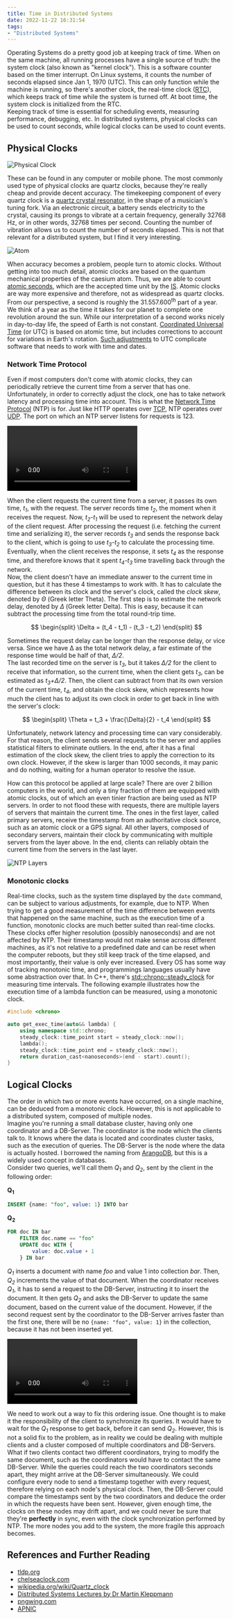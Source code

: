 ```yaml
---
title: Time in Distributed Systems
date: 2022-11-22 16:31:54
tags:
- "Distributed Systems"
---
```


Operating Systems do a pretty good job at keeping track of time. When on the same machine, all running processes have a
single source of truth: the system clock (also known as "kernel clock"). This is a software counter based on the timer
interrupt. On Linux systems, it counts the number of seconds elapsed since Jan 1, 1970 (UTC).
This can only function while the machine is running, so there's another clock, the real-time clock
([RTC](https://en.wikipedia.org/wiki/Real-time_clock)), which keeps track of time while the system is turned off.
At boot time, the system clock is initialized from the RTC.  
Keeping track of time is essential for scheduling events, measuring performance, debugging, etc. In distributed
systems, physical clocks can be used to count seconds, while logical clocks can be used to count events.

## Physical Clocks

![Physical Clock](https://raw.githubusercontent.com/apetenchea/cdroot/master/source/_posts/time-in-distributed-systems/media/physical-clock.png)

These can be found in any computer or mobile phone. The most commonly used type of physical clocks are quartz clocks,
because they're really cheap and provide decent accuracy. The timekeeping component of every quartz clock is a [quartz
crystal resonator](https://en.wikipedia.org/wiki/Quartz_clock#/media/File:Inside_QuartzCrystal-Tuningfork.jpg),
in the shape of a musician's tuning fork. Via an electronic circuit, a battery sends electricity to the crystal,
causing its prongs to vibrate at a certain frequency, generally 32768 Hz, or in other words, 32768 times per second.
Counting the number of vibration allows us to count the number of seconds elapsed. This is not that relevant for a
distributed system, but I find it very interesting.     

![Atom](https://raw.githubusercontent.com/apetenchea/cdroot/master/source/_posts/time-in-distributed-systems/media/atom.png)

When accuracy becomes a problem, people turn to atomic clocks. Without getting into too much detail, atomic clocks
are based on the quantum mechanical properties of the caesium atom. Thus, we are able to count
[atomic seconds](https://www.britannica.com/technology/atomic-second), which are the accepted time unit by the
[IS](https://en.wikipedia.org/wiki/International_System_of_Units). Atomic clocks are way more expensive and therefore,
not as widespread as quartz clocks.     
From our perspective, a second is roughly the 31.557.600<sup>th</sup> part of a year. We think of a year as the time it takes for our
planet to complete one revolution around the sun. While our interpretation of a second works nicely in day-to-day
life, the speed of Earth is not constant. [Coordinated Universal Time](https://en.wikipedia.org/wiki/Coordinated_Universal_Time)
(or UTC) is based on atomic time, but includes corrections to account for variations in Earth's rotation. [Such
adjustments](https://en.wikipedia.org/wiki/Leap_second) to UTC complicate software that needs to work with time and
dates.

### Network Time Protocol

Even if most computers don't come with atomic clocks, they can periodically retrieve the current time from a server that
has one. Unfortunately, in order to correctly adjust the clock, one has to take network latency and processing time into
account. This is what the [Network Time Protocol](https://datatracker.ietf.org/doc/html/rfc5905) (NTP) is for.
Just like HTTP operates over [TCP](https://www.ietf.org/rfc/rfc793.txt), NTP operates over
[UDP](https://www.ietf.org/rfc/rfc768.txt). The port on which an NTP server listens for requests is 123.

<video controls>
  <source src="https://raw.githubusercontent.com/apetenchea/cdroot/master/source/_posts/time-in-distributed-systems/media/NtpIllustration.mp4" type="video/mp4">
Your browser does not support the video tag.
</video> 

When the client requests the current time from a server, it passes its own time, *t<sub>1</sub>*, with the request. The server
records time *t<sub>2</sub>*, the moment when it receives the request. Now, *t<sub>2</sub>-t<sub>1</sub>* will be used
to represent the network delay of the client request. After processing the request (i.e. fetching the current time and serializing it),
the server records *t<sub>3</sub>* and sends the response back to the client, which is going to use *t<sub>3</sub>-t<sub>2</sub>*
to calculate the processing time. Eventually, when the client receives the response, it sets *t<sub>4</sub>* as the response
time, and therefore knows that it spent *t<sub>4</sub>-t<sub>3</sub>* time travelling back through the network.  
Now, the client doesn't have an immediate answer to the current time in question, but it has these 4 timestamps to work with.
It has to calculate the difference between its clock and the server's clock, called the *clock skew*, denoted by *Θ* (Greek
letter Theta). The first step is to estimate the network delay, denoted by *Δ* (Greek letter Delta). This is easy,
because it can subtract the processing time from the total round-trip time.

$$
\begin{split}
\Delta = (t_4 - t_1) - (t_3 - t_2)
\end{split}
$$

Sometimes the request delay can be longer than the response delay, or vice versa. Since we have Δ as the total network
delay, a fair estimate of the response time would be half of that, *Δ/2*.  
The last recorded time on the server is *t<sub>3</sub>*, but it takes *Δ/2* for the client to receive that information,
so the current time, when the client gets *t<sub>3</sub>*, can be estimated as *t<sub>3</sub>+Δ/2*. Then, the client can subtract
from that its own version of the current time, *t<sub>4</sub>*, and obtain the clock skew, which represents how much the client has to
adjust its own clock in order to get back in line with the server's clock:

$$
\begin{split}
\Theta = t_3 + \frac{\Delta}{2} - t_4
\end{split}
$$

Unfortunately, network latency and processing time can vary considerably. For that reason, the client sends several requests to
the server and applies statistical filters to eliminate outliers. In the end, after it has a final estimation of the
clock skew, the client tries to apply the correction to its own clock. However, if the skew is larger than 1000 seconds,
it may panic and do nothing, waiting for a human operator to resolve the issue.  

How can this protocol be applied at large scale? There are over 2 billion computers in the world, and only a tiny fraction
of them are equipped with atomic clocks, out of which an even tinier fraction are being used as NTP servers.
In order to not flood these with requests, there are multiple layers of servers that maintain the current time. The ones
in the first layer, called primary servers, receive the timestamp from an authoritative clock source, such as an atomic
clock or a GPS signal. All other layers, composed of secondary servers, maintain their clock by communicating with
multiple servers from the layer above. In the end, clients can reliably obtain the current time from the servers in the last layer.

![NTP Layers](https://raw.githubusercontent.com/apetenchea/cdroot/master/source/_posts/time-in-distributed-systems/media/ntp.jpg)

### Monotonic clocks

Real-time clocks, such as the system time displayed by the `date` command, can be subject to various adjustments, for
example, due to NTP. When trying to get a good measurement of the time difference between events that happened on the same machine,
such as the execution time of a function, monotonic clocks are much better suited than real-time clocks. These clocks offer
higher resolution (possibly nanoseconds) and are not affected by NTP. Their timestamp would not make sense across different
machines, as it's not relative to a predefined date and can be reset when the computer reboots, but they still keep
track of the time elapsed, and most importantly, their value is only ever increased.
Every OS has some way of tracking monotonic time, and programmings languages usually have some abstraction over that.
In C++, there's [std::chrono::steady_clock](https://en.cppreference.com/w/cpp/chrono/steady_clock) for measuring time
intervals. The following example illustrates how the execution time of a lambda function can be measured, using a
monotonic clock.

```cpp
#include <chrono>

auto get_exec_time(auto&& lambda) {
    using namespace std::chrono;
    steady_clock::time_point start = steady_clock::now();
    lambda();
    steady_clock::time_point end = steady_clock::now();
    return duration_cast<nanoseconds>(end - start).count();
}
```

## Logical Clocks

The order in which two or more events have occurred, on a single machine, can be deduced from a monotonic clock.
However, this is not applicable to a distributed system, composed of multiple nodes.  
Imagine you're running a small database cluster, having only one coordinator and a DB-Server.
The coordinator is the node which the clients talk to. It knows where the data is located and coordinates cluster tasks,
such as the execution of queries. The DB-Server is the node where the data is actually hosted.
I borrowed the naming from [ArangoDB](https://www.arangodb.com/), but this is a widely used concept in databases.  
Consider two queries, we'll call them *Q<sub>1</sub>* and *Q<sub>2</sub>*, sent by the client in the following order:

**Q<sub>1</sub>**
```sql
INSERT {name: "foo", value: 1} INTO bar
```
**Q<sub>2</sub>**
```sql
FOR doc IN bar
    FILTER doc.name == "foo"
    UPDATE doc WITH {
        value: doc.value + 1
    } IN bar
```

*Q<sub>1</sub>* inserts a document with name *foo* and value 1 into collection *bar*. Then, *Q<sub>2</sub>* increments
the value of that document. When the coordinator receives *Q<sub>1</sub>*, it has to send a request to the DB-Server,
instructing it to insert the document. It then gets *Q<sub>2</sub>* and asks the DB-Server to update the same document,
based on the current value of the document. However, if the second request sent by the coordinator to the DB-Server
arrives faster than the first one, there will be no `{name: "foo", value: 1}` in the collection, because it
has not been inserted yet.

<video controls>
  <source src="https://raw.githubusercontent.com/apetenchea/cdroot/master/source/_posts/time-in-distributed-systems/media/CoordinatorIllustration.mp4" type="video/mp4">
Your browser does not support the video tag.
</video> 

We need to work out a way to fix this ordering issue. One thought is to make it the responsibility of the client
to synchronize its queries. It would have to wait for the *Q<sub>1</sub>* response to get back, before it can send
*Q<sub>2</sub>*. However, this is not a solid fix to the problem, as in reality we could be dealing with multiple clients
and a cluster composed of multiple coordinators and DB-Servers.
What if two clients contact two different coordinators, trying to modify the same document, such as the coordinators would
have to contact the same DB-Server. While the queries could reach the two coordinators seconds apart, they might arrive
at the DB-Server simultaneously. We could configure every node to send a timestamp together with every request,
therefore relying on each node's physical clock. Then, the DB-Server could compare the timestamps sent by the two coordinators
and deduce the order in which the requests have been sent. However, given enough time, the clocks on these nodes may
drift apart, and we could never be sure that they're **perfectly** in sync, even with the clock synchronization performed
by NTP. The more nodes you add to the system, the more fragile this approach becomes.

## References and Further Reading

* [tldp.org](https://tldp.org/HOWTO/Clock-2.html)
* [chelseaclock.com](https://www.chelseaclock.com/blog/how-do-quartz-clocks-work)
* [wikipedia.org/wiki/Quartz_clock](https://en.wikipedia.org/wiki/Quartz_clock)
* [Distributed Systems Lectures by Dr Martin Kleppmann](https://www.cl.cam.ac.uk/teaching/2122/ConcDisSys/materials.html)
* [pngwing.com](https://www.pngwing.com)
* [APNIC](https://labs.apnic.net/index.php/2014/03/10/protocol-basics-the-network-time-protocol/)
